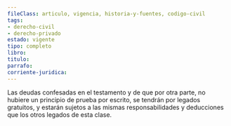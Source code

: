 ```yaml
---
fileClass: articulo, vigencia, historia-y-fuentes, codigo-civil
tags:
- derecho-civil
- derecho-privado
estado: vigente
tipo: completo
libro:
titulo:
parrafo:
corriente-juridica:
---
```

Las deudas confesadas en el testamento y de que por otra parte, no hubiere un principio de prueba por escrito, se tendrán por legados gratuitos, y estarán sujetos a las mismas responsabilidades y deducciones que los otros legados de esta clase.